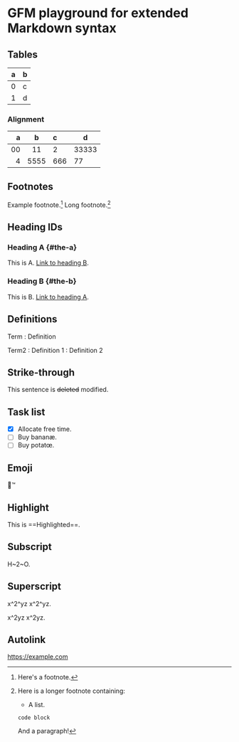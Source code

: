 # GFM playground for extended Markdown syntax

## Tables

| a   | b   |
| --- | --- |
| 0   | c   |
| 1   | d   |

### Alignment

|    a |   b   | c    | d     |
| ---: | :---: | :--- | ----- |
|   00 |  11   | 2    | 33333 |
|    4 | 5555  | 666  | 77    |

## Footnotes

Example footnote.[^1] Long footnote.[^2]

[^1]: Here's a footnote.
[^2]: Here is a longer footnote containing:

	- A list.

	```
	code block
  	```

	And a paragraph!

## Heading IDs

### Heading A {#the-a}

This is A. [Link to heading B](#the-b).

### Heading B {#the-b}

This is B. [Link to heading A](#the-a).

## Definitions

Term
: Definition

Term2
: Definition 1
: Definition 2

## Strike-through

This sentence is ~~deleted~~ modified.

## Task list

- [x] Allocate free time.
- [ ] Buy bananæ.
- [ ] Buy potatœ.

## Emoji

🗿:tm:

## Highlight

This is ==Highlighted==.

## Subscript

H~2~O.

## Superscript

x^2^yz x^2^yz.

x^2yz x^2yz.

## Autolink

https://example.com
